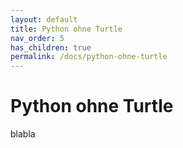 ```yaml
---
layout: default
title: Python ohne Turtle
nav_order: 5
has_children: true
permalink: /docs/python-ohne-turtle
---
```


# Python ohne Turtle

blabla
